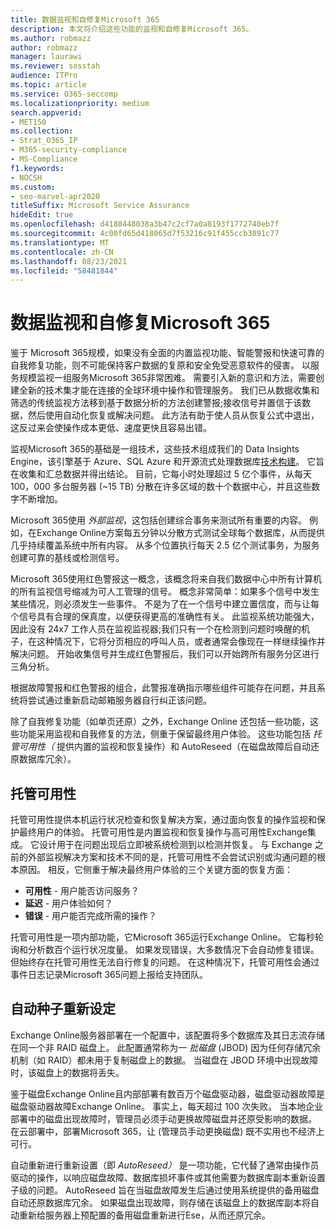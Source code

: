 ```yaml
---
title: 数据监视和自修复Microsoft 365
description: 本文将介绍这些功能的监视和自修复Microsoft 365。
ms.author: robmazz
author: robmazz
manager: laurawi
ms.reviewer: sosstah
audience: ITPro
ms.topic: article
ms.service: O365-seccomp
ms.localizationpriority: medium
search.appverid:
- MET150
ms.collection:
- Strat_O365_IP
- M365-security-compliance
- MS-Compliance
f1.keywords:
- NOCSH
ms.custom:
- seo-marvel-apr2020
titleSuffix: Microsoft Service Assurance
hideEdit: true
ms.openlocfilehash: d4188448038a3b47c2cf7a0a8193f1772740eb7f
ms.sourcegitcommit: 4c00fd65d418065d7f53216c91f455ccb3891c77
ms.translationtype: MT
ms.contentlocale: zh-CN
ms.lasthandoff: 08/23/2021
ms.locfileid: "58481844"
---
```

# <a name="data-monitoring-and-self-healing-in-microsoft-365"></a>数据监视和自修复Microsoft 365

鉴于 Microsoft 365规模，如果没有全面的内置监视功能、智能警报和快速可靠的自我修复功能，则不可能保持客户数据的复原和安全免受恶意软件的侵害。 以服务规模监视一组服务Microsoft 365非常困难。 需要引入新的意识和方法，需要创建全新的技术集才能在连接的全球环境中操作和管理服务。 我们已从数据收集和筛选的传统监视方法移到基于数据分析的方法创建警报;接收信号并置信于该数据，然后使用自动化恢复或解决问题。 此方法有助于使人员从恢复公式中退出，这反过来会使操作成本更低、速度更快且容易出错。 

监视Microsoft 365的基础是一组技术，这些技术组成我们的 Data Insights Engine，该引擎基于 Azure、SQL Azure 和开源流式处理数据库[技术构建](https://cassandra.apache.org/)。 它旨在收集和汇总数据并得出结论。 目前，它每小时处理超过 5 亿个事件，从每天 100，000 多台服务器 (~15 TB) 分散在许多区域的数十个数据中心，并且这些数字不断增加。 

Microsoft 365使用 *外部监视*，这包括创建综合事务来测试所有重要的内容。 例如，在Exchange Online方案每五分钟以分散方式测试全球每个数据库，从而提供几乎持续覆盖系统中所有内容。 从多个位置执行每天 2.5 亿个测试事务，为服务创建可靠的基线或检测信号。 

Microsoft 365使用红色警报这一概念，该概念将来自我们数据中心中所有计算机的所有监视信号缩减为可人工管理的信号。 概念非常简单：如果多个信号中发生某些情况，则必须发生一些事件。 不是为了在一个信号中建立置信度，而与让每个信号具有合理的保真度，以便获得更高的准确性有关。 此监视系统功能强大，因此没有 24x7 工作人员在监视监视器;我们只有一个在检测到问题时唤醒的机子，在这种情况下，它将分页相应的呼叫人员，或者通常会像现在一样继续操作并解决问题。 开始收集信号并生成红色警报后，我们可以开始跨所有服务分区进行三角分析。 

根据故障警报和红色警报的组合，此警报准确指示哪些组件可能存在问题，并且系统将尝试通过重新启动邮箱服务器自行纠正该问题。 

除了自我修复功能（如单页还原）之外，Exchange Online 还包括一些功能，这些功能采用监视和自我修复的方法，侧重于保留最终用户体验。 这些功能包括 *托管可用性（* 提供内置的监视和恢复操作）和 AutoReseed（在磁盘故障后自动还原数据库冗余）。 

## <a name="managed-availability"></a>托管可用性 

托管可用性提供本机运行状况检查和恢复解决方案，通过面向恢复的操作监视和保护最终用户的体验。 托管可用性是内置监视和恢复操作与高可用性Exchange集成。 它设计用于在问题出现后立即被系统检测到以检测并恢复。 与 Exchange 之前的外部监视解决方案和技术不同的是，托管可用性不会尝试识别或沟通问题的根本原因。 相反，它侧重于解决最终用户体验的三个关键方面的恢复方面：

- **可用性** - 用户能否访问服务？ 
- **延迟** - 用户体验如何？ 
- **错误** - 用户能否完成所需的操作？ 

托管可用性是一项内部功能，它Microsoft 365运行Exchange Online。 它每秒轮询和分析数百个运行状况度量。 如果发现错误，大多数情况下会自动修复错误。 但始终存在托管可用性无法自行修复的问题。 在这种情况下，托管可用性会通过事件日志记录Microsoft 365问题上报给支持团队。

## <a name="autoreseed"></a>自动种子重新设定

Exchange Online服务器部署在一个配置中，该配置将多个数据库及其日志流存储在同一个非 RAID 磁盘上。 此配置通常称为一 *批磁盘* (JBOD) 因为任何存储冗余机制（如 RAID）都未用于复制磁盘上的数据。 当磁盘在 JBOD 环境中出现故障时，该磁盘上的数据将丢失。 

鉴于磁盘Exchange Online且内部部署有数百万个磁盘驱动器，磁盘驱动器故障是磁盘驱动器故障Exchange Online。 事实上，每天超过 100 次失败。 当本地企业部署中的磁盘出现故障时，管理员必须手动更换故障磁盘并还原受影响的数据。 在云部署中，部署Microsoft 365，让 (管理员手动更换磁盘) 既不实用也不经济上可行。 

自动重新进行重新设置（即 *AutoReseed）* 是一项功能，它代替了通常由操作员驱动的操作，以响应磁盘故障、数据库损坏事件或其他需要为数据库副本重新设置子级的问题。 AutoReseed 旨在当磁盘故障发生后通过使用系统提供的备用磁盘自动还原数据库冗余。 如果磁盘出现故障，则存储在该磁盘上的数据库副本将自动重新给服务器上预配置的备用磁盘重新进行Ese，从而还原冗余。 